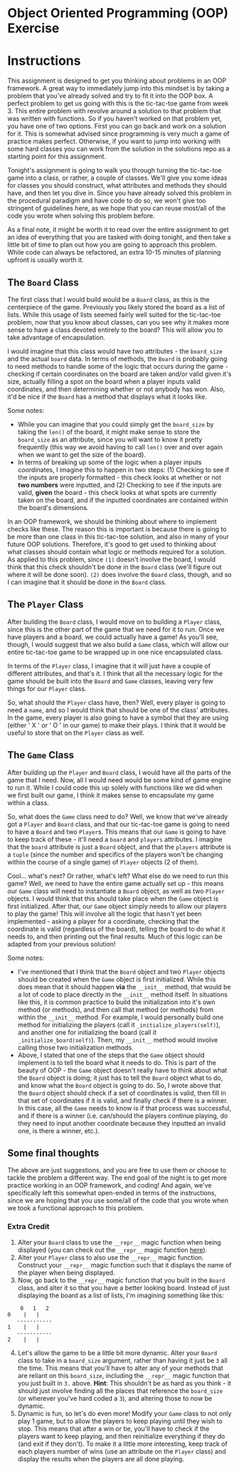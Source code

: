 # Object Oriented Programming (OOP) Exercise

# Instructions

This assignment is designed to get you thinking about problems in an OOP framework. A great way to immediately jump into this mindset is by taking a problem that you've already solved and try to fit it into the OOP box. A perfect problem to get us going with this is the tic-tac-toe game from week 3. This entire problem with revolve around a solution to that problem that was written with functions. So if you haven't worked on that problem yet, you have one of two options. First you can go back and work on a solution for it. This is somewhat advised since programming is very much a game of practice makes perfect. Otherwise, if you want to jump into working with some hard classes you can work from the solution in the solutions repo as a starting point for this assignment.

Tonight's assignment is going to walk you through turning the tic-tac-toe game into a class, or rather, a couple of classes. We'll give you some ideas for classes you should construct, what attributes and methods they should have, and then let you dive in. Since you have already solved this problem in the procedural paradigm and have code to do so, we won't give too stringent of guidelines here, as we hope that you can reuse most/all of the code you wrote when solving this problem before. 

As a final note, it might be worth it to read over the entire assignment to get an idea of everything that you are tasked with doing tonight, and then take a little bit of time to plan out how you are going to approach this problem. While code can always be refactored, an extra 10-15 minutes of planning upfront is usually worth it.

## The `Board` Class

The first class that I would build would be a `Board` class, as this is the centerpiece of the game. Previously you likely stored the board as a list of lists. While this usage of lists seemed fairly well suited for the tic-tac-toe problem, now that you know about classes, can you see why it makes more sense to have a class devoted entirely to the board? This will allow you to take advantage of encapsulation.

I would imagine that this class would have two attributes - the `board_size` and the actual `board` data. In terms of methods, the `Board` is probably going to need methods to handle some of the logic that occurs during the game - checking if certain coordinates on the board are taken and/or valid given it's size, actually filling a spot on the board when a player inputs valid coordinates, and then determining whether or not anybody has won. Also, it'd be nice if the `Board` has a method that displays what it looks like.

Some notes: 

* While you can imagine that you could simply get the `board_size` by taking the `len()` of the board, it might make sense to store the `board_size` as an attribute, since you will want to know it pretty frequently (this way we avoid having to call `len()` over and over again when we want to get the size of the board). 
* In terms of breaking up some of the logic when a player inputs coordinates, I imagine this to happen in two steps: (1) Checking to see if the inputs are properly formatted - this check looks at whether or not **two numbers** were inputted, and (2) Checking to see if the inputs are valid, **given** the board - this check looks at what spots are currently taken on the board, and if the inputted coordinates are contained within the board's dimensions. 

In an OOP framework, we should be thinking about where to implement checks like these. The reason this is important is because there is going to be more than one class in this tic-tac-toe solution, and also in many of your future OOP solutions. Therefore, it's good to get used to thinking about what classes should contain what logic or methods required for a solution. As applied to this problem, since `(1)` doesn't involve the board, I would think that this check shouldn't be done in the `Board` class (we'll figure out where it will be done soon). `(2)` does involve the `Board` class, though, and so I can imagine that it should be done in the `Board` class.

## The `Player` Class

After building the `Board` class, I would move on to building a `Player` class, since this is the other part of the game that we need for it to run. Once we have players and a board, we could actually have a game! As you'll see, though, I would suggest that we also build a `Game` class, which will allow our entire tic-tac-toe game to be wrapped up in one nice encapsulated class.  

In terms of the `Player` class, I imagine that it will just have a couple of different attributes, and that's it. I think that all the necessary logic for the game should be built into the `Board` and `Game` classes, leaving very few things for our `Player` class. 

So, what should the `Player` class have, then? Well, every player is going to need a `name`, and so I would think that should be one of the class' attributes. In the game, every player is also going to have a symbol that they are using (either ' X ' or ' O ' in our game) to make their plays. I think that it would be useful to store that on the `Player` class as well. 

## The `Game` Class

After building up the `Player` and `Board` class, I would have all the parts of the game that I need. Now, all I would need would be some kind of game engine to run it. While I could code this up solely with functions like we did when we first built our game, I think it makes sense to encapsulate my game within a class. 

So, what does the `Game` class need to do? Well, we know that we've already got a `Player` and `Board` class, and that our tic-tac-toe game is going to need to have a `Board` and two `Player`s. This means that our `Game` is going to have to keep track of these - it'll need a `board` and `players` attributes. I imagine that the `board` attribute is just a `Board` object, and that the `players` attribute is a `tuple` (since the number and specifics of the players won't be changing within the course of a single game) of `Player` objects (2 of them).

Cool... what's next? Or rather, what's left? What else do we need to run this game? Well, we need to have the entire game actually set up - this means our `Game` class will need to instantiate a `Board` object, as well as two `Player` objects. I would think that this should take place when the `Game` object is first initialized.  After that, our `Game` object simply needs to allow our players to play the game! This will involve all the logic that hasn't yet been implemented - asking a player for a coordinate, checking that the coordinate is valid (regardless of the board), telling the board to do what it needs to, and then printing out the final results. Much of this logic can be adapted from your previous solution!

Some notes: 

* I've mentioned that I think that the `Board` object and two `Player` objects should be created when the `Game` object is first initialized. While this does mean that it should happen **via** the `__init__` method, that would be a lot of code to place directly in the `__init__`  method itself. In situations like this, it is common practice to build the initialization into it's own method (or methods), and then call that method (or methods) from within the `__init__` method. For example, I would personally build one method for initializing the players (call it `_initialize_players(self)`), and another one for initializing the board (call it `_initialize_board(self)`). Then, my `__init__` method would involve calling those two initialization methods. 
* Above, I stated that one of the steps that the `Game` object should implement is to tell the board what it needs to do. This is part of the beauty of OOP - the `Game` object doesn't really have to think about what the `Board` object is doing; it just has to tell the `Board` object what to do, and know what the `Board` object is going to do. So, I wrote above that the `Board` object should check if a set of coordinates is valid, then fill in that set of coordinates if it is valid, and finally check if there is a winner. In this case, all the `Game` needs to know is if that process was successful, and if there is a winner (i.e. can/should the players continue playing, do they need to input another coordinate because they inputted an invalid one, is there a winner, etc.).  

## Some final thoughts

The above are just suggestions, and you are free to use them or choose to tackle the problem a different way. The end goal of the night is to get more practice working in an OOP framework, and coding! And again, we've specifically left this somewhat open-ended in terms of the instructions, since we are hoping that you use some/all of the code that you wrote when we took a functional approach to this problem. 

### Extra Credit

1. Alter your `Board` class to use the `__repr__` magic function when being displayed (you can check out the `__repr__` magic function [here](https://rszalski.github.io/magicmethods/)). 
2. Alter your `Player` class to also use the `__repr__` magic function. Construct your `__repr__` magic function such that it displays the name of the player when being displayed. 
3. Now, go back to the `__repr__` magic function that you built in the `Board` class, and alter it so that you have a better looking board. Instead of just displaying the board as a list of lists, I'm imagining something like this: 

 ```
     0   1   2
 0    |   |  
    -----------
 1    |   | 
    -----------
 2    |   | 
```
4. Let's allow the game to be a little bit more dynamic. Alter your `Board` class to take in a `board_size` argument, rather than having it just be `3` all the time. This means that you'll have to alter any of your methods that are reliant on this `board_size`, including the `__repr__` magic function that you just built in `3.` above. **Hint**: This shouldn't be as hard as you think - it should just involve finding all the places that reference the `board_size` (or wherever you've hard coded a `3`), and altering those to now be dynamic. 
5. Dynamic is fun, so let's do even more! Modify your `Game` class to not only play 1 game, but to allow the players to keep playing until they wish to stop. This means that after a win or tie, you'll have to check if the players want to keep playing, and then reinitialize everything if they do (and exit if they don't). To make it a little more interesting, keep track of each players number of wins (use an attribute on the `Player` class) and display the results when the players are all done playing.  
